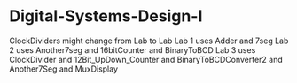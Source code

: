 # Digital-Systems-Design-I
ClockDividers might change from Lab to Lab
Lab 1 uses Adder and 7seg
Lab 2 uses Another7seg and 16bitCounter and BinaryToBCD
Lab 3 uses ClockDivider and 12Bit_UpDown_Counter and BinaryToBCDConverter2 and Another7Seg and MuxDisplay
